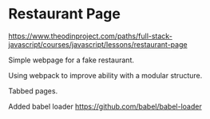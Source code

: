 # Restaurant Page

https://www.theodinproject.com/paths/full-stack-javascript/courses/javascript/lessons/restaurant-page

Simple webpage for a fake restaurant.

Using webpack to improve ability with a modular structure.

Tabbed pages.

Added babel loader https://github.com/babel/babel-loader
